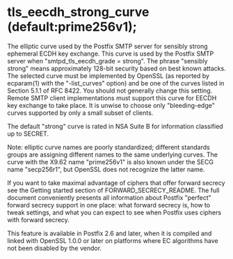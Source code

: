 # tls_eecdh_strong_curve (default:prime256v1); 

 The elliptic curve used by the Postfix SMTP server for sensibly
strong
ephemeral ECDH key exchange. This curve is used by the Postfix SMTP
server when "smtpd_tls_eecdh_grade = strong". The phrase "sensibly
strong" means approximately 128-bit security based on best known
attacks. The selected curve must be implemented by OpenSSL (as
reported by ecparam(1) with the "-list_curves" option) and be one
of the curves listed in Section 5.1.1 of RFC 8422. You should not
generally change this setting.  Remote SMTP client implementations
must support this curve for EECDH key exchange to take place.  It
is unwise to choose only "bleeding-edge" curves supported by only a
small subset of clients.  

 The default "strong" curve is rated in NSA Suite
B for information classified up to SECRET.  

 Note: elliptic curve names are poorly standardized; different
standards groups are assigning different names to the same underlying
curves.  The curve with the X9.62 name "prime256v1" is also known
under the SECG name "secp256r1", but OpenSSL does not recognize the
latter name. 

 If you want to take maximal advantage of ciphers that offer forward secrecy see
the Getting
started section of FORWARD_SECRECY_README.  The
full document conveniently presents all information about Postfix
"perfect" forward secrecy support in one place: what forward secrecy
is, how to tweak settings, and what you can expect to see when
Postfix uses ciphers with forward secrecy.  

 This feature is available in Postfix 2.6 and later, when it is
compiled and linked with OpenSSL 1.0.0 or later on platforms where
EC algorithms have not been disabled by the vendor. 


